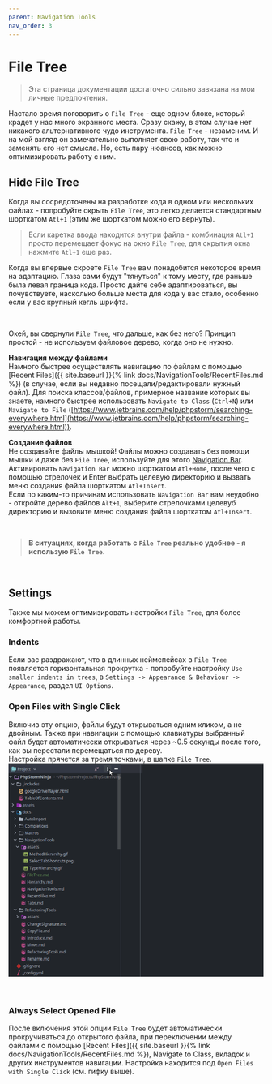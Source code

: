 ```yaml
---
parent: Navigation Tools
nav_order: 3
---
```



# File Tree
> Эта страница документации достаточно сильно завязана на мои личные предпочтения.

Настало время поговорить о `File Tree` - еще одном блоке, который крадет у нас много экранного места. Сразу скажу, в этом случае нет никакого альтернативного чудо инструмента. `File Tree` - незаменим. И на мой взгляд он замечательно выполняет свою работу, так что и заменять его нет смысла. Но, есть пару нюансов, как можно оптимизировать работу с ним.


## Hide File Tree
Когда вы сосредоточены на разработке кода в одном или нескольких файлах - попробуйте скрыть `File Tree`, это легко делается стандартным шорткатом `Atl+1` (этим же шорткатом можно его вернуть).
> Если каретка ввода находится внутри файла - комбинация `Atl+1` просто перемещает фокус на окно `File Tree`, для скрытия окна нажмите `Atl+1` еще раз.

Когда вы впервые скроете `File Tree` вам понадобится некоторое время на адаптацию. Глаза сами будут "тянуться" к тому месту, где раньше была левая граница кода. Просто дайте себе адаптироваться, вы почувствуете, насколько больше места для кода у вас стало, особенно если у вас крупный кегль шрифта.

<br>

Окей, вы свернули `File Tree`, что дальше, как без него? Принцип простой - не используем файловое дерево, когда оно не нужно.

**Навигация между файлами**<br>
Намного быстрее осуществлять навигацию по файлам с помощью [Recent Files]({{ site.baseurl }}{% link docs/NavigationTools/RecentFiles.md %}) (в случае, если вы недавно посещали/редактировали нужный файл). Для поиска классов/файлов, примерное название которых вы знаете, намного быстрее использовать `Navigate to Class` (`Ctrl+N`) или `Navigate to File` ([https://www.jetbrains.com/help/phpstorm/searching-everywhere.html](https://www.jetbrains.com/help/phpstorm/searching-everywhere.html)).


**Создание файлов**<br>
Не создавайте файлы мышкой! Файлы можно создавать без помощи мышки и даже без `File Tree`, используйте для этого [Navigation Bar](https://www.jetbrains.com/help/phpstorm/guided-tour-around-the-user-interface.html#navigation-bar). Активировать `Navigation Bar` можно шорткатом `Atl+Home`, после чего с помощью стрелочек и Enter выбрать целевую директорию и вызвать меню создания файла шорткатом `Atl+Insert`.<br/>
Если по каким-то причинам использовать `Navigation Bar` вам неудобно - откройте дерево файлов `Alt+1`, выберите стрелочками целевуб директорию и вызовите меню создания файла шорткатом `Atl+Insert`.


<br>

> **В ситуациях, когда работать с `File Tree` реально удобнее - я использую `File Tree`.**

<br>


## Settings
Также мы можем оптимизировать настройки `File Tree`, для более комфортной работы.

### Indents
Если вас раздражают, что в длинных неймспейсах в `File Tree` появляется горизонтальная прокрутка - попробуйте настройку `Use smaller indents in trees`, в `Settings -> Appearance & Behaviour -> Appearance`, раздел `UI Options`.


### Open Files with Single Click
Включив эту опцию, файлы будут открываться одним кликом, а не двойным. Также при навигации с помощью клавиатуры выбранный файл будет автоматически открываться через ~0.5 секунды после того, как вы перестали перемещаться по дереву.<br>
Настройка прячется за тремя точками, в шапке `File Tree`.<br>
![Open Files with Single Click Setting ](assets/OpenFilesWithSingleClickSetting.gif)

<br>

### Always Select Opened File
После включения этой опции `File Tree` будет автоматически прокручиваться до открытого файла, при переключении между файлами с помощью [Recent Files]({{ site.baseurl }}{% link docs/NavigationTools/RecentFiles.md %}), Navigate to Class, вкладок и других инструментов навигации. Настройка находится под `Open Files with Single Click` (см. гифку выше).
